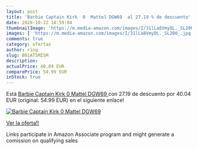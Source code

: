```yaml
---
layout: post
title: 'Barbie Captain Kirk  0  Mattel DGW69  al 27.19 % de descuento'
date: 2020-10-22 18:59:04
thumbnailImage: 'https://m.media-amazon.com/images/I/31lLa8VmyOL._SL200_.jpg'
images: [ 'https://m.media-amazon.com/images/I/31lLa8VmyOL._SL200_.jpg' ]
comments: true
category: ofertas
author: ring
slug: B01AT5MISM
description:
actualPrice: 40.04 EUR
comparePrice: 54.99 EUR
inStock: true
---
```


Está [Barbie Captain Kirk  0  Mattel DGW69 ](https://www.amazon.es/dp/B01AT5MISM/?tag=tolees-21) con 27.19 de descuento por 40.04 EUR (original: 54.99 EUR) en el siguiente enlace!

[![Barbie Captain Kirk  0  Mattel DGW69 ](https://m.media-amazon.com/images/I/31lLa8VmyOL._SL200_.jpg)](https://www.amazon.es/dp/B01AT5MISM/?tag=tolees-21)

[Ver la oferta!!](https://www.amazon.es/dp/B01AT5MISM/?tag=tolees-21)

Links participate in Amazon Associate program and might generate a comission on qualifying sales


